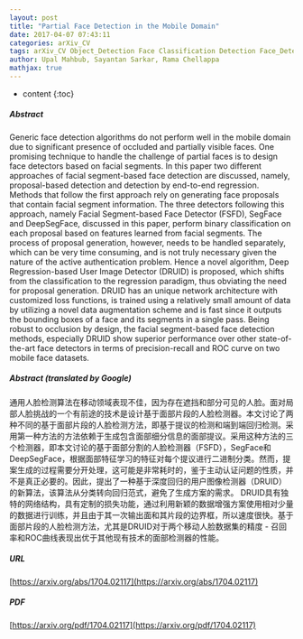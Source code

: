 ```yaml
---
layout: post
title: "Partial Face Detection in the Mobile Domain"
date: 2017-04-07 07:43:11
categories: arXiv_CV
tags: arXiv_CV Object_Detection Face Classification Detection Face_Detection
author: Upal Mahbub, Sayantan Sarkar, Rama Chellappa
mathjax: true
---
```


* content
{:toc}

##### Abstract
Generic face detection algorithms do not perform well in the mobile domain due to significant presence of occluded and partially visible faces. One promising technique to handle the challenge of partial faces is to design face detectors based on facial segments. In this paper two different approaches of facial segment-based face detection are discussed, namely, proposal-based detection and detection by end-to-end regression. Methods that follow the first approach rely on generating face proposals that contain facial segment information. The three detectors following this approach, namely Facial Segment-based Face Detector (FSFD), SegFace and DeepSegFace, discussed in this paper, perform binary classification on each proposal based on features learned from facial segments. The process of proposal generation, however, needs to be handled separately, which can be very time consuming, and is not truly necessary given the nature of the active authentication problem. Hence a novel algorithm, Deep Regression-based User Image Detector (DRUID) is proposed, which shifts from the classification to the regression paradigm, thus obviating the need for proposal generation. DRUID has an unique network architecture with customized loss functions, is trained using a relatively small amount of data by utilizing a novel data augmentation scheme and is fast since it outputs the bounding boxes of a face and its segments in a single pass. Being robust to occlusion by design, the facial segment-based face detection methods, especially DRUID show superior performance over other state-of-the-art face detectors in terms of precision-recall and ROC curve on two mobile face datasets.

##### Abstract (translated by Google)
通用人脸检测算法在移动领域表现不佳，因为存在遮挡和部分可见的人脸。面对局部人脸挑战的一个有前途的技术是设计基于面部片段的人脸检测器。本文讨论了两种不同的基于面部片段的人脸检测方法，即基于提议的检测和端到端回归检测。采用第一种方法的方法依赖于生成包含面部细分信息的面部提议。采用这种方法的三个检测器，即本文讨论的基于面部分割的人脸检测器（FSFD），SegFace和DeepSegFace，根据面部特征学习的特征对每个提议进行二进制分类。然而，提案生成的过程需要分开处理，这可能是非常耗时的，鉴于主动认证问题的性质，并不是真正必要的。因此，提出了一种基于深度回归的用户图像检测器（DRUID）的新算法，该算法从分类转向回归范式，避免了生成方案的需求。 DRUID具有独特的网络结构，具有定制的损失功能，通过利用新颖的数据增强方案使用相对少量的数据进行训练，并且由于其一次输出面和其片段的边界框，所以速度很快。基于面部片段的人脸检测方法，尤其是DRUID对于两个移动人脸数据集的精度 - 召回率和ROC曲线表现出优于其他现有技术的面部检测器的性能。

##### URL
[https://arxiv.org/abs/1704.02117](https://arxiv.org/abs/1704.02117)

##### PDF
[https://arxiv.org/pdf/1704.02117](https://arxiv.org/pdf/1704.02117)

